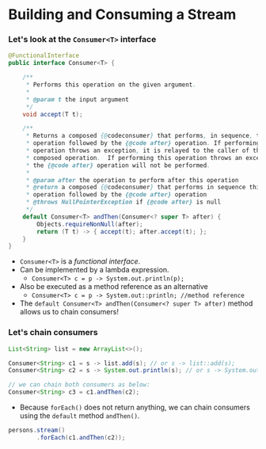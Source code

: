 # Building and Consuming a Stream

### Let's look at the `Consumer<T>` interface

```java
@FunctionalInterface
public interface Consumer<T> {

    /**
     * Performs this operation on the given argument.
     *
     * @param t the input argument
     */
    void accept(T t);

    /**
     * Returns a composed {@codeconsumer} that performs, in sequence, this
     * operation followed by the {@code after} operation. If performing either
     * operation throws an exception, it is relayed to the caller of the
     * composed operation.  If performing this operation throws an exception,
     * the {@code after} operation will not be performed.
     *
     * @param after the operation to perform after this operation
     * @return a composed {@codeconsumer} that performs in sequence this
     * operation followed by the {@code after} operation
     * @throws NullPointerException if {@code after} is null
     */
    default Consumer<T> andThen(Consumer<? super T> after) {
        Objects.requireNonNull(after);
        return (T t) -> { accept(t); after.accept(t); };
    }
}
```
- `Consumer<T>` is a _functional interface_.
- Can be implemented by a lambda expression.
    - `Consumer<T> c = p -> System.out.println(p);`
- Also be executed as a method reference as an alternative
    - `Consumer<T> c = p -> System.out::println; //method reference`
- The `default Consumer<T> andThen(Consumer<? super T> after)` method allows us to 
chain consumers!

### Let's chain consumers

```java
List<String> list = new ArrayList<>();

Consumer<String> c1 = s -> list.add(s); // or s -> list::add(s);
Consumer<String> c2 = s -> System.out.println(s); // or s -> System.out::println;

// we can chain both consumers as below:
Consumer<String> c3 = c1.andThen(c2);
```
- Because `forEach()` does not return anything, we can chain consumers using the 
`default` method `andThen()`.
```java
persons.stream()
        .forEach(c1.andThen(c2));
```